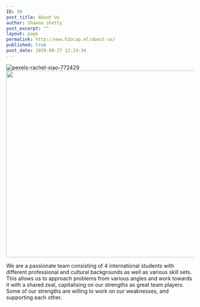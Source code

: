 ```yaml
---
ID: 50
post_title: About Us
author: Shawna shetty
post_excerpt: ""
layout: page
permalink: http://www.h2ocap.ml/about-us/
published: true
post_date: 2020-08-27 12:24:34
---
```

<img src="https://www.h2ocap.ml/wp-content/uploads/elementor/thumbs/pexels-rachel-xiao-772429-scaled-ov0tailah5ayppfyyjtiezb6wie5f7lihutcxvcn54.jpg" title="pexels-rachel-xiao-772429" alt="pexels-rachel-xiao-772429">
<img width="750" height="501" src="https://www.h2ocap.ml/wp-content/uploads/2020/09/3434696-2-768x513.jpg" alt="" loading="lazy" srcset="https://www.h2ocap.ml/wp-content/uploads/2020/09/3434696-2-768x513.jpg 768w, https://www.h2ocap.ml/wp-content/uploads/2020/09/3434696-2-300x200.jpg 300w, https://www.h2ocap.ml/wp-content/uploads/2020/09/3434696-2-1024x683.jpg 1024w" sizes="(max-width: 750px) 100vw, 750px">

We are a passionate team consisting of 4 international students with different professional and cultural backgrounds as well as various skill sets. This allows us to approach problems from various angles and work towards it with a shared zeal, capitalising on our strengths as great team players. Some of our strengths are willing to work on our weaknesses, and supporting each other.&nbsp;